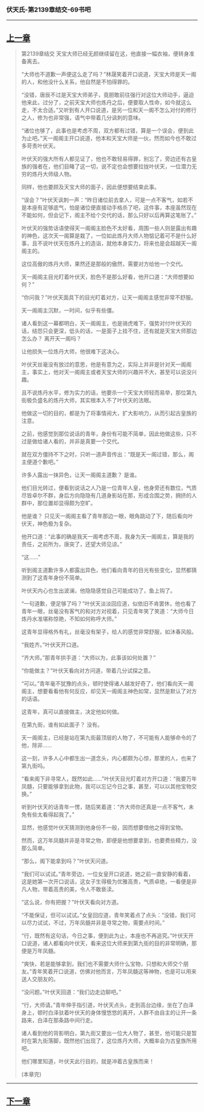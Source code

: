 ### 伏天氏-第2139章结交-69书吧

--------
[上一章](./0f2e62f36413618ba3c304c22a83b59f.md)
--------


>
>
>
>第2139章结交
>天宝大师已经无颜继续留在这，他直接一幅衣袖，便转身准备离去。
>
>“大师也不道歉一声便这么走了吗？”林晟笑着开口说道，天宝大师是天一阁的人，和他没什么关系，他自然是不怕得罪的。
>
>“没错，唐辰不过是天宝大师弟子，竟胆敢前往强行对这位大师动手，逼迫他来此，过分了，之前天宝大师也炼丹之后，便要取人性命，如今就这么走，不太合适。”又听到有人开口说道，是另一位和天一阁不怎么对付的修行之人，修为也非常强，语气中带着几分讽刺的意味。
>
>“诸位也够了，此事也是考虑不周，双方都有过错，算是一个误会，便到此为止吧。”天一阁阁主开口说道，他本和天宝大师是一伙，然而如今也不敢过多苛责叶伏天。
>
>叶伏天的强大所有人都见证了，他也不敢轻易得罪，别忘了，旁边还有古皇族的强者在，他们目睹了这一切，说不定也会想要拉拢叶伏天，一位潜力无穷的炼丹大师级人物。
>
>同样，他也要顾及天宝大师的面子，因此便想要结束此事。
>
>“误会？”叶伏天讽刺一声：“昨日诸位前去拿人，可是一点不客气，如若不是本座有足够底气，怕是诸位便直接动手格杀了吧，这件事，本座虽然现在不能如何，但会记下，阁主不给个交代的话，那么只好以后再算这笔账了。”
>
>叶伏天的强势话语使得天一阁阁主脸色不太好看，周围一些人则是露出有趣的神色，这次天一阁算是栽了，一位如此炼丹大师人物惦记着可不是什么好事，且不说叶伏天在炼丹上的造诣，就他本身实力，将来也是会超越天一阁阁主的。
>
>这位高傲的炼丹大师，果然还是那般的傲然，需要对方给他一个交代。
>
>天一阁阁主目光盯着叶伏天，脸色不是那么好看，他开口道：“大师想要如何？”
>
>“你问我？”叶伏天面具下的目光盯着对方，让天一阁阁主感觉非常不舒服。
>
>天一阁阁主沉默，一时间，似乎有些僵。
>
>诸人看到这一幕都明白，天一阁阁主，也是骑虎难下，强势对付叶伏天的话，结怨只会更深，低头的话，一是面子上挂不住，还有就是天宝大师那边怎么办？
>离开天一阁吗？
>
>让他损失一位炼丹大师，他很难下这决心。
>
>叶伏天丝毫没有放过的意思，他是有意为之，实际上并非是针对天一阁阁主，事实上，他对天一阁阁主或者天宝大师的兴趣并不大，甚至可以说没兴趣。
>
>且不说炼丹水平，修为实力的话，他要杀一个天宝大师轻而易举，那位第九街极负盛名的炼丹大师，其实根本入不了叶伏天的法眼。
>
>他做这一切的目的，都是为了将事情闹大，扩大影响力，从而引起古皇族的注意。
>
>之前，他感觉到那位说话的青年，身份有可能不简单，因此他做这些，只不过是做给诸人看的，并非是真要一个交代。
>
>就在双方僵持不下之时，只听一道声音传出：“既是天一阁过错，那么，阁主便道个歉吧。”
>
>许多人露出一抹异色，让天一阁阁主道歉？
>是谁。
>
>他们目光转过，便看到说话之人乃是一位青年人皇，他身旁还有数位，气质尽皆卓尔不群，身后方向隐隐有几道身影站在那，形成合围之势，拥挤的人群中，那位置却显得颇为空旷。
>
>他是谁？
>只见天一阁阁主看了青年那边一眼，眼角跳动了下，随后看向叶伏天，神色极为复杂。
>
>他开口道：“此事的确是我天一阁考虑不周，我身为天一阁阁主，算是我的责任，之前所为，唐突了，还望大师见谅。”
>
>“这……”
>
>听到阁主道歉许多人都露出异色，他们看向青年的目光有些变化，显然都猜测到了这青年身份不简单。
>
>叶伏天内心也生出波澜，他隐隐感觉自己可能成功了，鱼上钩了。
>
>“一句道歉，便足够了吗？”叶伏天淡淡回应道，似依旧不肯罢休，他也看了青年一眼，丝毫没有客气的和对方对视着，只见青年笑了笑道：“大师今日炼丹水准堪称惊艳，不知如何称呼大师。”
>
>这青年显得格外有礼，丝毫没有架子，给人的感觉非常舒服，如沐春风般。
>
>“我姓齐。”叶伏天开口道。
>
>“齐大师。”那青年拱手道：“大师以为，此事该如何处置？”
>
>“你能做主？”叶伏天看向对方问道，带着几分试探之意。
>
>“可以。”青年毫不犹豫的点头，顿时使得诸人越发好奇了，他们看向天一阁阁主，想要看看他有何反应，却见天一阁阁主神色如常，显然是默认了对方的话语。
>
>这青年，真可以直接做主，决定他如何做。
>
>在第九街，谁有如此面子？
>没有。
>
>天一阁阁主，已经是站在第九街最顶层的人物了，不可能有人能够命令的了他，除非……
>
>这一刻，许多人心中都生出一道念头，内心都颇为心惊，那里的人，也来了第九街吗。
>
>“看来阁下非寻常人，既然如此……”叶伏天目光盯着对方开口道：“我要万年凤髓，只要能够拿到此物，我可以忘记今日之事，甚至，可以以其他宝物交换。”
>
>听到叶伏天的话青年一愣，随后笑着道：“齐大师你还真是一点不客气，未免有些太看得起我了。”
>
>显然，他感觉叶伏天猜测到他身份不一般，因而想要借他之得到宝物。
>
>然而，这万年凤髓并非是寻常之物，即便是他想要拿到，也要费些精力，没那么简单。
>
>“那么，阁下能拿到吗？”叶伏天问道。
>
>“我们可以试试。”青年旁边，一位女皇开口说道，她之前一直安静的看着，这是她第一次开口说话，这女子生得极为优雅高贵，气质卓绝，一看便是非凡人物，带着高贵的美，令人不敢亵渎。
>
>“这么说，你有把握？”叶伏天看向对方道。
>
>“不能保证，但可以试试。”女皇回应道，青年笑着点了点头：“没错，我们可以尽力试试，不过，万年凤髓并非是寻常之物，需要点时间。”
>
>“行，既然有这句话，今日之事，便到此为止，本座也不再追究。”叶伏天开口说道，诸人都看向叶伏天，看来这位大师来到第九街的目的非常明确，那便是万年凤髓。
>
>“爽快，若是能够拿到，我们也不需要大师什么宝物，只想和大师交个朋友。”青年笑着开口说道，仿佛对他而言，万年凤髓这等神物，也是可以用来送人交朋友的。
>
>“没问题。”叶伏天回道：“我们边走边聊吧。”
>
>“行，大师请。”青年伸手指引道，叶伏天点头，走到高台边缘，坐在了白泽身上，顿时白泽驮着叶伏天的身体慢悠悠的离开，人群不由自主的让开一条路来，白泽在那条路中间行走。
>
>诸人看到他的背影明白，第九街又要出一位大人物了，甚至，他可能只是暂时在第九街落脚，既然他们出现了，这位炼丹大师，大概率会为古皇族所用吧。
>
>他们哪里知道，叶伏天此行目的，就是冲着古皇族而来！
>
>(本章完)
>
>

--------
[下一章](./213b6d8b4ed16a12280d139ed602ec55.md)
--------
